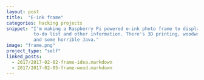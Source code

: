 ```yaml
---
layout: post
title:  "E-ink frame"
categories: hacking projects
snippet: "I'm making a Raspberry Pi powered e-ink photo frame to display my schedule,
          to-do list and other information. There's 3D printing, woodwork, software,
          and some horrible Java."
image: "frame.png"
project_type: "self"
linked_posts:
  - 2017/2017-02-02-frame-idea.markdown
  - 2017/2017-02-05-frame-wood.markdown
---
```

